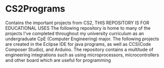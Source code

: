 # CS2Programs
Contains the important projects from CS2, THIS REPOSITORY IS FOR EDUCATIONAL USES
The following repository is home to many of the projects I've completed throughout my university curriculum as an 
undergraduate CpE (Computer Engineering) major. The following projects are created in the Eclipse IDE for java programs, as well as
CCS(Code Composer Studio), and Arduino. The repository contains a multitude of engineering integrations such as using microprocessors, microcontrollers
and other board which are useful for programming
